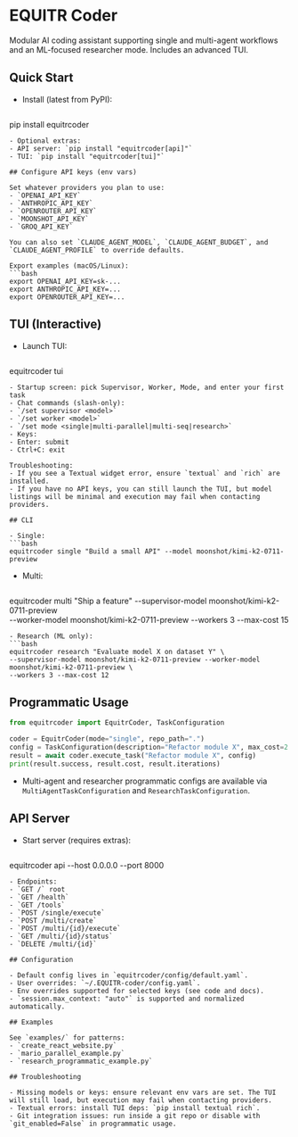 # EQUITR Coder

Modular AI coding assistant supporting single and multi-agent workflows and an ML-focused researcher mode. Includes an advanced TUI.

## Quick Start

- Install (latest from PyPI):
  ```bash
pip install equitrcoder
  ```
- Optional extras:
  - API server: `pip install "equitrcoder[api]"`
  - TUI: `pip install "equitrcoder[tui]"`

## Configure API keys (env vars)

Set whatever providers you plan to use:
- `OPENAI_API_KEY`
- `ANTHROPIC_API_KEY`
- `OPENROUTER_API_KEY`
- `MOONSHOT_API_KEY`
- `GROQ_API_KEY`

You can also set `CLAUDE_AGENT_MODEL`, `CLAUDE_AGENT_BUDGET`, and `CLAUDE_AGENT_PROFILE` to override defaults.

Export examples (macOS/Linux):
```bash
export OPENAI_API_KEY=sk-...
export ANTHROPIC_API_KEY=...
export OPENROUTER_API_KEY=...
```

## TUI (Interactive)

- Launch TUI:
  ```bash
equitrcoder tui
  ```
- Startup screen: pick Supervisor, Worker, Mode, and enter your first task
- Chat commands (slash-only):
  - `/set supervisor <model>`
  - `/set worker <model>`
  - `/set mode <single|multi-parallel|multi-seq|research>`
- Keys:
  - Enter: submit
  - Ctrl+C: exit

Troubleshooting:
- If you see a Textual widget error, ensure `textual` and `rich` are installed.
- If you have no API keys, you can still launch the TUI, but model listings will be minimal and execution may fail when contacting providers.

## CLI

- Single:
  ```bash
equitrcoder single "Build a small API" --model moonshot/kimi-k2-0711-preview
  ```
- Multi:
  ```bash
equitrcoder multi "Ship a feature" --supervisor-model moonshot/kimi-k2-0711-preview \
  --worker-model moonshot/kimi-k2-0711-preview --workers 3 --max-cost 15
  ```
- Research (ML only):
  ```bash
equitrcoder research "Evaluate model X on dataset Y" \
  --supervisor-model moonshot/kimi-k2-0711-preview --worker-model moonshot/kimi-k2-0711-preview \
  --workers 3 --max-cost 12
  ```

## Programmatic Usage

```python
from equitrcoder import EquitrCoder, TaskConfiguration

coder = EquitrCoder(mode="single", repo_path=".")
config = TaskConfiguration(description="Refactor module X", max_cost=2.0, max_iterations=20)
result = await coder.execute_task("Refactor module X", config)
print(result.success, result.cost, result.iterations)
```

- Multi-agent and researcher programmatic configs are available via `MultiAgentTaskConfiguration` and `ResearchTaskConfiguration`.

## API Server

- Start server (requires extras):
  ```bash
equitrcoder api --host 0.0.0.0 --port 8000
  ```
- Endpoints:
  - `GET /` root
  - `GET /health`
  - `GET /tools`
  - `POST /single/execute`
  - `POST /multi/create`
  - `POST /multi/{id}/execute`
  - `GET /multi/{id}/status`
  - `DELETE /multi/{id}`

## Configuration

- Default config lives in `equitrcoder/config/default.yaml`.
- User overrides: `~/.EQUITR-coder/config.yaml`.
- Env overrides supported for selected keys (see code and docs).
- `session.max_context: "auto"` is supported and normalized automatically.

## Examples

See `examples/` for patterns:
- `create_react_website.py`
- `mario_parallel_example.py`
- `research_programmatic_example.py`

## Troubleshooting

- Missing models or keys: ensure relevant env vars are set. The TUI will still load, but execution may fail when contacting providers.
- Textual errors: install TUI deps: `pip install textual rich`.
- Git integration issues: run inside a git repo or disable with `git_enabled=False` in programmatic usage. 